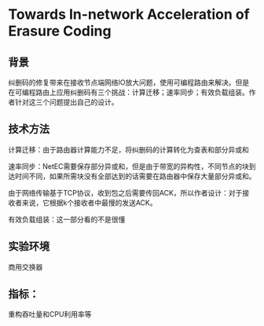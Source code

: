 # **Towards In-network Acceleration of Erasure Coding**

## 背景

纠删码的修复带来在接收节点端网络IO放大问题，使用可编程路由来解决。但是在可编程路由上应用纠删码有三个挑战：计算迁移；速率同步；有效负载组装。作者针对这三个问题提出自己的设计。 

## 技术方法

计算迁移：由于路由器计算能力不足，将纠删码的计算转化为查表和部分异或和

速率同步：NetEC需要保存部分异或和，但是由于带宽的异构性，不同节点的块到达时间不同，如果所需块没有全部达到的话需要在路由器中保存大量部分异或和。

由于网络传输基于TCP协议，收到包之后需要传回ACK，所以作者设计：对于接收者来说，它根据k个接收者中最慢的发送ACK。

有效负载组装：这一部分看的不是很懂

## 实验环境

商用交换器

## 指标：

重构吞吐量和CPU利用率等